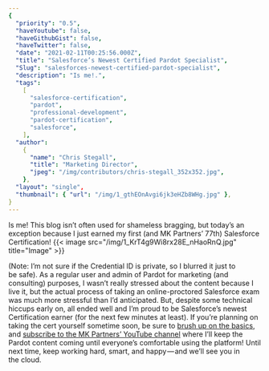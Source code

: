 ```yaml
---
{
  "priority": "0.5",
  "haveYoutube": false,
  "haveGithubGist": false,
  "haveTwitter": false,
  "date": "2021-02-11T00:25:56.000Z",
  "title": "Salesforce’s Newest Certified Pardot Specialist",
  "Slug": "salesforces-newest-certified-pardot-specialist",
  "description": "Is me!.",
  "tags":
    [
      "salesforce-certification",
      "pardot",
      "professional-development",
      "pardot-certification",
      "salesforce",
    ],
  "author":
    {
      "name": "Chris Stegall",
      "title": "Marketing Director",
      "jpeg": "/img/contributors/chris-stegall_352x352.jpg",
    },
  "layout": "single",
  "thumbnail": { "url": "/img/1_gthEOnAvgi6jk3eHZb8WHg.jpg" },
}
---
```


Is me!
This blog isn’t often used for shameless bragging, but today’s an exception because I just earned my first (and MK Partners’ 77th) Salesforce Certification!
{{< image src="/img/1_KrT4g9Wi8rx28E_nHaoRnQ.jpg" title="Image" >}}

(Note: I’m not sure if the Credential ID is private, so I blurred it just to be safe).
As a regular user and admin of Pardot for marketing (and consulting) purposes, I wasn’t really stressed about the content because I live it, but the actual process of taking an online-proctored Salesforce exam was much more stressful than I’d anticipated.
But, despite some technical hiccups early on, all ended well and I’m proud to be Salesforce’s newest Certification earner (for the next few minutes at least).
If you’re planning on taking the cert yourself sometime soon, be sure to [brush up on the basics](https://youtu.be/ZqlY3RKtPDs), and [subscribe to the MK Partners’ YouTube channel](https://www.youtube.com/channel/UCXmSwyf8nsmpnSeOXD1JpPg) where I’ll keep the Pardot content coming until everyone’s comfortable using the platform!
Until next time, keep working hard, smart, and happy — and we’ll see you in the cloud.
